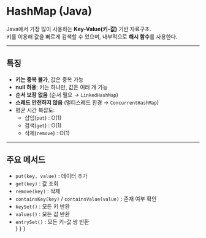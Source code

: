 # HashMap (Java)

Java에서 가장 많이 사용하는 **Key-Value(키-값)** 기반 자료구조.  
키를 이용해 값을 빠르게 검색할 수 있으며, 내부적으로 **해시 함수**를 사용한다.

---

## 특징
- **키는 중복 불가**, 값은 중복 가능  
- **null 허용**: 키는 하나만, 값은 여러 개 가능  
- **순서 보장 없음** (순서 필요 → `LinkedHashMap`)  
- **스레드 안전하지 않음** (멀티스레드 환경 → `ConcurrentHashMap`)  
- 평균 시간 복잡도:  
  - 삽입(`put`) : O(1)  
  - 검색(`get`) : O(1)  
  - 삭제(`remove`) : O(1)  

---

## 주요 메서드
- `put(key, value)` : 데이터 추가  
- `get(key)` : 값 조회  
- `remove(key)` : 삭제  
- `containsKey(key)` / `containsValue(value)` : 존재 여부 확인  
- `keySet()` : 모든 키 반환  
- `values()` : 모든 값 반환  
- `entrySet()` : 모든 키-값 쌍 반환  
        }
    }
}
